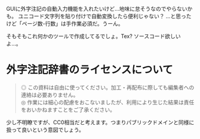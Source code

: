 GUIに外字注記の自動入力機能を入れたいけど…地味に怠そうなのでやらないかも。
ユニコード文字列を貼り付けで自動変換したら便利じゃない？
…と思ったけど「ページ数-行数」は手作業必須だ。うーん。

そもそもこれ何かのツールで作成してるでしょ。Tex?
ソースコード欲しいよ…。

# 外字注記辞書のライセンスについて
> ◎ この資料は自由に使ってください。加工・再配布に際しても編集者への連絡は必要ありません。  
> ◎ 作業には細心の配慮をおこないましたが、利用により生じた結果は責任をおいかねますことをご了承ください。  

少し不明瞭ですが、CC0相当だと考えます。つまりパブリックドメインと同様に扱って良いという意図でしょう。
